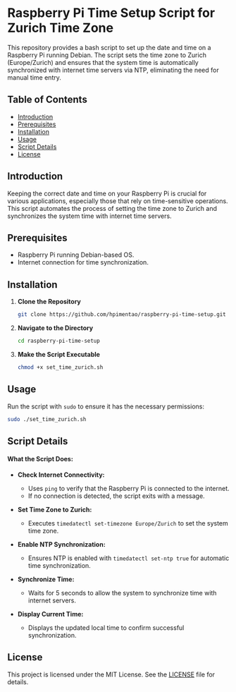
# Raspberry Pi Time Setup Script for Zurich Time Zone

This repository provides a bash script to set up the date and time on a Raspberry Pi running Debian. The script sets the time zone to Zurich (Europe/Zurich) and ensures that the system time is automatically synchronized with internet time servers via NTP, eliminating the need for manual time entry.

## Table of Contents

- [Introduction](#introduction)
- [Prerequisites](#prerequisites)
- [Installation](#installation)
- [Usage](#usage)
- [Script Details](#script-details)
- [License](#license)

## Introduction

Keeping the correct date and time on your Raspberry Pi is crucial for various applications, especially those that rely on time-sensitive operations. This script automates the process of setting the time zone to Zurich and synchronizes the system time with internet time servers.

## Prerequisites

- Raspberry Pi running Debian-based OS.
- Internet connection for time synchronization.

## Installation

1. **Clone the Repository**

   ```bash
   git clone https://github.com/hpimentao/raspberry-pi-time-setup.git
   ```

2. **Navigate to the Directory**

   ```bash
   cd raspberry-pi-time-setup
   ```

3. **Make the Script Executable**

   ```bash
   chmod +x set_time_zurich.sh
   ```

## Usage

Run the script with `sudo` to ensure it has the necessary permissions:

```bash
sudo ./set_time_zurich.sh
```

## Script Details


#### What the Script Does:

- **Check Internet Connectivity:**

  - Uses `ping` to verify that the Raspberry Pi is connected to the internet.
  - If no connection is detected, the script exits with a message.

- **Set Time Zone to Zurich:**

  - Executes `timedatectl set-timezone Europe/Zurich` to set the system time zone.

- **Enable NTP Synchronization:**

  - Ensures NTP is enabled with `timedatectl set-ntp true` for automatic time synchronization.

- **Synchronize Time:**

  - Waits for 5 seconds to allow the system to synchronize time with internet servers.

- **Display Current Time:**

  - Displays the updated local time to confirm successful synchronization.

## License

This project is licensed under the MIT License. See the [LICENSE](LICENSE) file for details.
